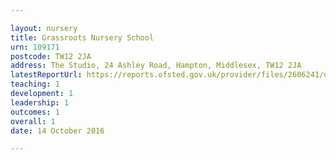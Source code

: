 ```yaml
---

layout: nursery
title: Grassroots Nursery School
urn: 109171
postcode: TW12 2JA
address: The Studio, 24 Ashley Road, Hampton, Middlesex, TW12 2JA
latestReportUrl: https://reports.ofsted.gov.uk/provider/files/2606241/urn/109171.pdf
teaching: 1
development: 1
leadership: 1
outcomes: 1
overall: 1
date: 14 October 2016

---
```


